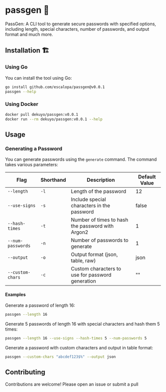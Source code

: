 # passgen 🔐

PassGen: A CLI tool to generate secure passwords with specified options, including length, special characters, number of passwords, and output format and much more.

## Installation 🏗

### Using Go

You can install the tool using Go:

```bash
go install github.com/escalopa/passgen@v0.0.1
passgen --help
```

### Using Docker

```bash
docker pull dekuyo/passgen:v0.0.1
docker run --rm dekuyo/passgen:v0.0.1 --help
```

## Usage

### Generating a Password

You can generate passwords using the `generate` command. The command takes various parameters:

| Flag            | Shorthand | Description                                                  | Default Value |
|-----------------|-----------|--------------------------------------------------------------|---------------|
| `--length`      | `-l`      | Length of the password                                       | 12            |
| `--use-signs`   | `-s`      | Include special characters in the password                  | false         |
| `--hash-times`  | `-t`      | Number of times to hash the password with Argon2            | 1             |
| `--num-passwords` | `-n`    | Number of passwords to generate                             | 1             |
| `--output`      | `-o`      | Output format (json, table, raw)                            | json          |
| `--custom-chars`| `-c`      | Custom characters to use for password generation            | ""            |

#### Examples

Generate a password of length 16:

```bash
passgen --length 16
```

Generate 5 passwords of length 16 with special characters and hash them 5 times:

```bash
passgen --length 16 --use-signs --hash-times 5 --num-passwords 5
```

Generate a password with custom characters and output in table format:

```bash
passgen --custom-chars "abcdef123$%" --output json
```

## Contributing

Contributions are welcome! Please open an issue or submit a pull
